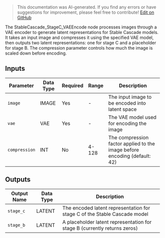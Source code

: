 > This documentation was AI-generated. If you find any errors or have suggestions for improvement, please feel free to contribute! [Edit on GitHub](https://github.com/Comfy-Org/embedded-docs/blob/main/comfyui_embedded_docs/docs/StableCascade_StageC_VAEEncode/en.md)

The StableCascade_StageC_VAEEncode node processes images through a VAE encoder to generate latent representations for Stable Cascade models. It takes an input image and compresses it using the specified VAE model, then outputs two latent representations: one for stage C and a placeholder for stage B. The compression parameter controls how much the image is scaled down before encoding.

## Inputs

| Parameter | Data Type | Required | Range | Description |
|-----------|-----------|----------|-------|-------------|
| `image` | IMAGE | Yes | - | The input image to be encoded into latent space |
| `vae` | VAE | Yes | - | The VAE model used for encoding the image |
| `compression` | INT | No | 4-128 | The compression factor applied to the image before encoding (default: 42) |

## Outputs

| Output Name | Data Type | Description |
|-------------|-----------|-------------|
| `stage_c` | LATENT | The encoded latent representation for stage C of the Stable Cascade model |
| `stage_b` | LATENT | A placeholder latent representation for stage B (currently returns zeros) |
